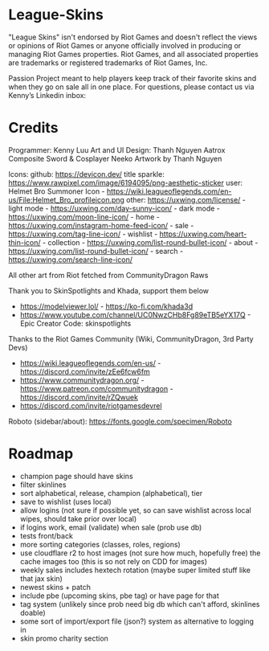 # League-Skins

"League Skins" isn't endorsed by Riot Games and doesn't reflect the views or opinions of Riot Games or anyone officially involved in producing or managing Riot Games properties. Riot Games, and all associated properties are trademarks or registered trademarks of Riot Games, Inc.

Passion Project meant to help players keep track of their favorite skins and when they go on sale all in one place. For questions, please contact us via Kenny’s Linkedin inbox:

# Credits 

Programmer: Kenny Luu
Art and UI Design: Thanh Nguyen
Aatrox Composite Sword & Cosplayer Neeko Artwork by Thanh Nguyen

Icons:
github: https://devicon.dev/
title sparkle: https://www.rawpixel.com/image/6194095/png-aesthetic-sticker
user: Helmet Bro Summoner Icon - https://wiki.leagueoflegends.com/en-us/File:Helmet_Bro_profileicon.png
other: https://uxwing.com/license/
    - light mode - https://uxwing.com/day-sunny-icon/
    - dark mode - https://uxwing.com/moon-line-icon/
    - home - https://uxwing.com/instagram-home-feed-icon/
    - sale - https://uxwing.com/tag-line-icon/
    - wishlist - https://uxwing.com/heart-thin-icon/
    - collection - https://uxwing.com/list-round-bullet-icon/
    - about - https://uxwing.com/list-round-bullet-icon/
    - search - https://uxwing.com/search-line-icon/

All other art from Riot fetched from CommunityDragon Raws

Thank you to SkinSpotlights and Khada, support them below
 - https://modelviewer.lol/ - https://ko-fi.com/khada3d
 - https://www.youtube.com/channel/UC0NwzCHb8Fg89eTB5eYX17Q - Epic Creator Code: skinspotlights

Thanks to the Riot Games Community (Wiki, CommunityDragon, 3rd Party Devs)
 - https://wiki.leagueoflegends.com/en-us/ - https://discord.com/invite/zEe6fcw6fm
 - https://www.communitydragon.org/ - https://www.patreon.com/communitydragon - https://discord.com/invite/rZQwuek
 - https://discord.com/invite/riotgamesdevrel

Roboto (sidebar/about): https://fonts.google.com/specimen/Roboto

# Roadmap
- champion page should have skins
- filter skinlines
- sort alphabetical, release, champion (alphabetical), tier
- save to wishlist (uses local)
- allow logins (not sure if possible yet, so can save wishlist across local wipes, should take prior over local)
- if logins work, email (validate) when sale (prob use db)
- tests front/back
- more sorting categories (classes, roles, regions)
- use cloudflare r2 to host images (not sure how much, hopefully free) the cache images too (this is so not rely on CDD for images) 
- weekly sales includes hextech rotation (maybe super limited stuff like that jax skin)
- newest skins + patch
- include pbe (upcoming skins, pbe tag) or have page for that
- tag system (unlikely since prob need big db which can't afford, skinlines doable)
- some sort of import/export file (json?) system as alternative to logging in
- skin promo charity section
